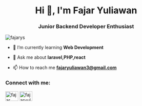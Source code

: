 <h1 align="center">Hi 👋, I'm Fajar Yuliawan</h1>
<h3 align="center">Junior Backend Developer Enthusiast</h3>

<p align="left"> <img src="https://komarev.com/ghpvc/?username=fajarys&label=Profile%20views&color=0e75b6&style=flat" alt="fajarys" /> </p>

- 🌱 I’m currently learning **Web Development**

- 💬 Ask me about **laravel,PHP,react**

- 📫 How to reach me **fajaryuliawan3@gmail.com**

<h3 align="left">Connect with me:</h3>
<p align="left">
<a href="[https://linkedin.com/in/fajar yuliawan](https://www.linkedin.com/in/fajar-yuliawan-4599aa25b/)" target="blank"><img align="center" src="https://raw.githubusercontent.com/rahuldkjain/github-profile-readme-generator/master/src/images/icons/Social/linked-in-alt.svg" alt="fajar yuliawan" height="30" width="40" /></a>
<a href="https://instagram.com/fajaryuliawan3" target="blank"><img align="center" src="https://raw.githubusercontent.com/rahuldkjain/github-profile-readme-generator/master/src/images/icons/Social/instagram.svg" alt="fajaryuliawan3" height="30" width="40" /></a>
</p>
